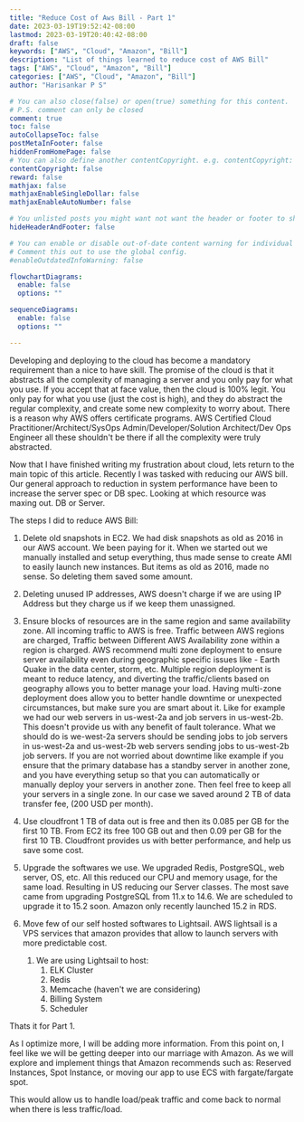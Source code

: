 ```yaml
---
title: "Reduce Cost of Aws Bill - Part 1"
date: 2023-03-19T19:52:42-08:00
lastmod: 2023-03-19T20:40:42-08:00
draft: false
keywords: ["AWS", "Cloud", "Amazon", "Bill"]
description: "List of things learned to reduce cost of AWS Bill"
tags: ["AWS", "Cloud", "Amazon", "Bill"]
categories: ["AWS", "Cloud", "Amazon", "Bill"]
author: "Harisankar P S"

# You can also close(false) or open(true) something for this content.
# P.S. comment can only be closed
comment: true
toc: false
autoCollapseToc: false
postMetaInFooter: false
hiddenFromHomePage: false
# You can also define another contentCopyright. e.g. contentCopyright: "This is another copyright."
contentCopyright: false
reward: false
mathjax: false
mathjaxEnableSingleDollar: false
mathjaxEnableAutoNumber: false

# You unlisted posts you might want not want the header or footer to show
hideHeaderAndFooter: false

# You can enable or disable out-of-date content warning for individual post.
# Comment this out to use the global config.
#enableOutdatedInfoWarning: false

flowchartDiagrams:
  enable: false
  options: ""

sequenceDiagrams:
  enable: false
  options: ""

---
```


Developing and deploying to the cloud has become a mandatory requirement than a nice to have skill. The promise of the cloud is that it abstracts all the complexity of managing a server and you only pay for what you use. If you accept that at face value, then the cloud is 100% legit. You only pay for what you use (just the cost is high), and they do abstract the regular complexity, and create some new complexity to worry about. There is a reason why AWS offers certificate programs. AWS Certified Cloud Practitioner/Architect/SysOps Admin/Developer/Solution Architect/Dev Ops Engineer all these shouldn't be there if all the complexity were truly abstracted.

Now that I have finished writing my frustration about cloud, lets return to the main topic of this article. Recently I was tasked with reducing our AWS bill. Our general approach to reduction in system performance have been to increase the server spec or DB spec. Looking at which resource was maxing out. DB or Server.

<!--more-->

The steps I did to reduce AWS Bill:

1. Delete old snapshots in EC2. We had disk snapshots as old as 2016 in our AWS account. We been paying for it. When we started out we manually installed and setup everything, thus made sense to create AMI to easily launch new instances. But items as old as 2016, made no sense. So deleting them saved some amount.

2. Deleting unused IP addresses, AWS doesn't charge if we are using IP Address but they charge us if we keep them unassigned.

3. Ensure blocks of resources are in the same region and same availability zone. All incoming traffic to AWS is free. Traffic between AWS regions are charged, Traffic between Different AWS Availability zone within a region is charged. AWS recommend multi zone deployment to ensure server availability even during geographic specific issues like - Earth Quake in the data center, storm, etc. Multiple region deployment is meant to reduce latency, and diverting the traffic/clients based on geography allows you to better manage your load. Having multi-zone deployment does allow you to better handle downtime or unexpected circumstances, but make sure you are smart about it. Like for example we had our web servers in us-west-2a and job servers in us-west-2b. This doesn't provide us with any benefit of fault tolerance. What we should do is we-west-2a servers should be sending jobs to job servers in us-west-2a and us-west-2b web servers sending jobs to us-west-2b job servers. If you are not worried about downtime like example if you ensure that the primary database has a standby server in another zone, and you have everything setup so that you can automatically or manually deploy your servers in another zone. Then feel free to keep all your servers in a single zone. In our case we saved around 2 TB of data transfer fee, (200 USD per month).

4. Use cloudfront 1 TB of data out is free and then its 0.085 per GB for the first 10 TB. From EC2 its free 100 GB out and then 0.09 per GB for the first 10 TB. Cloudfront provides us with better performance, and help us save some cost.

5. Upgrade the softwares we use. We upgraded Redis, PostgreSQL, web server, OS, etc. All this reduced our CPU and memory usage, for the same load. Resulting in US reducing our Server classes. The most save came from upgrading PostgreSQL from 11.x to 14.6. We are scheduled to upgrade it to 15.2 soon. Amazon only recently launched 15.2 in RDS.

6. Move few of our self hosted softwares to Lightsail. AWS lightsail is a VPS services that amazon provides that allow to launch servers with more predictable cost.
   1. We are using Lightsail to host:
      1.  ELK Cluster
      2.  Redis
      3.  Memcache (haven't we are considering)
      4.  Billing System
      5.  Scheduler

Thats it for Part 1.

As I optimize more, I will be adding more information. From this point on, I feel like we will be getting deeper into our marriage with Amazon. As we will explore and implement things that Amazon recommends such as: Reserved Instances, Spot Instance, or moving our app to use ECS with fargate/fargate spot.

This would allow us to handle load/peak traffic and come back to normal when there is less traffic/load.
